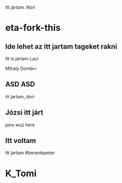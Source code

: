 Itt jártam. Nóri
# eta-fork-this

## Ide lehet az itt jartam tageket rakni


Itt is jártam Laci 



Mihaly Dombi=

## ASD ASD
itt jartam, dori

## Józsi itt járt
jano wuz here
## Itt voltam
Itt jartam #berentepeter

# K_Tomi


